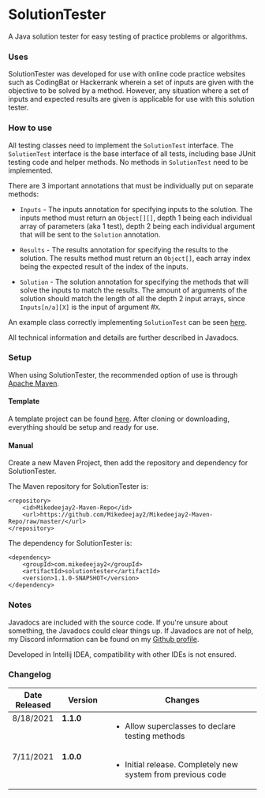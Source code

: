 # SolutionTester
A Java solution tester for easy testing of practice problems or algorithms.

### Uses
SolutionTester was developed for use with online code practice websites such as CodingBat or Hackerrank wherein a set 
of inputs are given with the objective to be solved by a method. However, any situation where a set of inputs and 
expected results are given is applicable for use with this
solution tester.

### How to use
All testing classes need to implement the `SolutionTest` interface. The `SolutionTest` interface is the base interface 
of all tests, including base JUnit testing code and helper methods. No methods in `SolutionTest` need to be implemented.

There are 3 important annotations that must be individually put on separate methods:
* `Inputs` - The inputs annotation for specifying inputs to the solution. The inputs method must return an `Object[][]`,
  depth 1 being each individual array of parameters (aka 1 test), depth 2 being each individual argument that will be 
  sent to the `Solution` annotation.

* `Results` - The results annotation for specifying the results to the solution. The results method must return an 
  `Object[]`, each array index being the expected result of the index of the inputs.

* `Solution` - The solution annotation for specifying the methods that will solve the inputs to match the results. The 
  amount of arguments of the solution should match the length of all the depth 2 input arrays, since `Inputs[n/a][X]` 
  is the input of argument #`X`.

An example class correctly implementing `SolutionTest` can be seen 
[here](https://github.com/Mikedeejay2/SolutionTesterExample/blob/master/src/main/java/com/mikedeejay2/example/ExampleSolution.java).


All technical information and details are further described in Javadocs.

### Setup
When using SolutionTester, the recommended option of use is through [Apache Maven](https://maven.apache.org/).

#### Template
A template project can be found [here](https://github.com/Mikedeejay2/SolutionTesterExample). After cloning or 
downloading, everything should be setup and ready for use.

#### Manual
Create a new Maven Project, then add the repository and dependency for SolutionTester.

The Maven repository for SolutionTester is:
```
<repository>
    <id>Mikedeejay2-Maven-Repo</id>
    <url>https://github.com/Mikedeejay2/Mikedeejay2-Maven-Repo/raw/master/</url>
</repository>
```

The dependency for SolutionTester is:
```
<dependency>
    <groupId>com.mikedeejay2</groupId>
    <artifactId>solutiontester</artifactId>
    <version>1.1.0-SNAPSHOT</version>
</dependency>
```
### Notes
Javadocs are included with the source code. If you're unsure about something, the Javadocs could clear things up. If 
Javadocs are not of help, my Discord information can be found on my [Github profile](https://github.com/Mikedeejay2).

Developed in Intellij IDEA, compatibility with other IDEs is not ensured.

### Changelog
<table style="width: 100%">
  <thead>
    <th style="width: 20%">Date Released</th>
    <th style="width: 20%">Version</th>
    <th style="width: 60%">Changes</th>
  </thead>
  <tbody>
    <tr>
      <td style="vertical-align: top">8/18/2021</td>
      <td style="vertical-align: top"><b>1.1.0</b></td>
      <td style="vertical-align: top">
        <ul>
          <li>Allow superclasses to declare testing methods</li>
        </ul>
      </td>
    </tr>
    <tr>
      <td style="vertical-align: top">7/11/2021</td>
      <td style="vertical-align: top"><b>1.0.0</b></td>
      <td style="vertical-align: top">
        <ul>
          <li>Initial release. Completely new system from previous code</li>
        </ul>
      </td>
    </tr>
  </tbody>
</table>